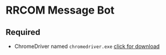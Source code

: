 # RRCOM Message Bot
## Required
- ChromeDriver named ```chromedriver.exe``` [click for download](https://chromedriver.chromium.org/downloads)